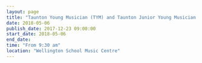 ```yaml
---
layout: page
title: "Taunton Young Musician (TYM) and Taunton Junior Young Musician (TJYM)"
date: 2018-05-06
publish_date: 2017-12-23 09:00:00
start_date: 2018-05-06
end_date: 
time: "From 9:30 am"
location: "Wellington School Music Centre"
---
```



